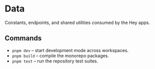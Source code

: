 # Data

Constants, endpoints, and shared utilities consumed by the Hey apps.

## Commands

- `pnpm dev` – start development mode across workspaces.
- `pnpm build` – compile the monorepo packages.
- `pnpm test` – run the repository test suites.
